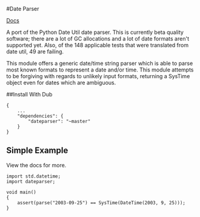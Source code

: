 #Date Parser

[Docs](https://jackstouffer.github.io/date-parser/)

A port of the Python Date Util date parser. This is currently beta quality software; there are a lot of GC allocations and a lot of date formats aren't supported yet. Also, of the 148 applicable tests that were translated from date util, 49 are failing. 

This module offers a generic date/time string parser which is able to parse most known formats to represent a date and/or time. This module attempts to be forgiving with regards to unlikely input formats, returning a SysTime object even for dates which are ambiguous.

##Install With Dub

```
{
    ...
    "dependencies": {
        "dateparser": "~master"
    }
}
```

## Simple Example

View the docs for more.

```
import std.datetime;
import dateparser;

void main()
{
    assert(parse("2003-09-25") == SysTime(DateTime(2003, 9, 25)));
}
```